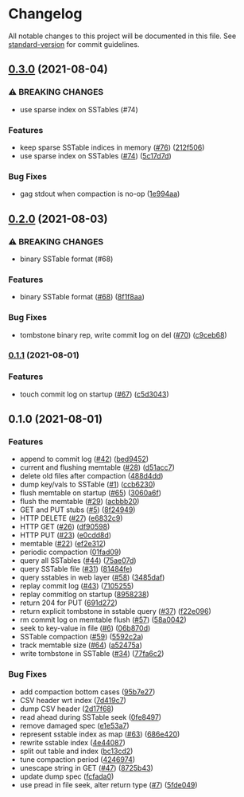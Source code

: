 # Changelog

All notable changes to this project will be documented in this file. See [standard-version](https://github.com/conventional-changelog/standard-version) for commit guidelines.

## [0.3.0](https://github.com/Terkwood/AugustDB/compare/v0.2.0...v0.3.0) (2021-08-04)


### ⚠ BREAKING CHANGES

* use sparse index on SSTables (#74)

### Features

* keep sparse SSTable indices in memory ([#76](https://github.com/Terkwood/AugustDB/issues/76)) ([212f506](https://github.com/Terkwood/AugustDB/commit/212f5062e7088a81b4a75437594dfd8cc84a3f51))
* use sparse index on SSTables ([#74](https://github.com/Terkwood/AugustDB/issues/74)) ([5c17d7d](https://github.com/Terkwood/AugustDB/commit/5c17d7df873b83fbb603f2693fb71208841c4c52))


### Bug Fixes

* gag stdout when compaction is no-op ([1e994aa](https://github.com/Terkwood/AugustDB/commit/1e994aafd985af9f61665a4cbc52defd65b036ca))

## [0.2.0](https://github.com/Terkwood/AugustDB/compare/v0.1.1...v0.2.0) (2021-08-03)


### ⚠ BREAKING CHANGES

* binary SSTable format (#68)

### Features

* binary SSTable format ([#68](https://github.com/Terkwood/AugustDB/issues/68)) ([8f1f8aa](https://github.com/Terkwood/AugustDB/commit/8f1f8aa732b7e10496a656ac5c7b842dac1bb10d))


### Bug Fixes

* tombstone binary rep, write commit log on del ([#70](https://github.com/Terkwood/AugustDB/issues/70)) ([c9ceb68](https://github.com/Terkwood/AugustDB/commit/c9ceb68330c4e2832b864b6887e00c12ff95e387))

### [0.1.1](https://github.com/Terkwood/AugustDB/compare/v0.1.0...v0.1.1) (2021-08-01)


### Features

* touch commit log on startup ([#67](https://github.com/Terkwood/AugustDB/issues/67)) ([c5d3043](https://github.com/Terkwood/AugustDB/commit/c5d304325d47d3c3b919454f01fa4df43a2a8fe2))

## 0.1.0 (2021-08-01)


### Features

* append to commit log ([#42](https://github.com/Terkwood/AugustDB/issues/42)) ([bed9452](https://github.com/Terkwood/AugustDB/commit/bed9452a3623d81437c221d527cec2a7d4a4405a))
* current and flushing memtable ([#28](https://github.com/Terkwood/AugustDB/issues/28)) ([d51acc7](https://github.com/Terkwood/AugustDB/commit/d51acc733d90b1fa84b80e91c1c6c412d138eedb))
* delete old files after compaction ([488d4dd](https://github.com/Terkwood/AugustDB/commit/488d4dd2fbe387bb7ba2956064c2ce6c260a7059))
* dump key/vals to SSTable ([#1](https://github.com/Terkwood/AugustDB/issues/1)) ([ccb6230](https://github.com/Terkwood/AugustDB/commit/ccb62308d3a5a5a7eb2ae8e60acfdbb750cf4f0c))
* flush memtable on startup ([#65](https://github.com/Terkwood/AugustDB/issues/65)) ([3060a6f](https://github.com/Terkwood/AugustDB/commit/3060a6f8794d0a252f7dea8f342a0ac3f267832d))
* flush the memtable ([#29](https://github.com/Terkwood/AugustDB/issues/29)) ([acbbb20](https://github.com/Terkwood/AugustDB/commit/acbbb2094145b273bc44ddac7147dc87ca5d3f02))
* GET and PUT stubs ([#5](https://github.com/Terkwood/AugustDB/issues/5)) ([8f24949](https://github.com/Terkwood/AugustDB/commit/8f249495902e8316f40b0899eea55c0148c4ae7e))
* HTTP DELETE ([#27](https://github.com/Terkwood/AugustDB/issues/27)) ([e6832c9](https://github.com/Terkwood/AugustDB/commit/e6832c985fb040aff3835e749a1d61eeddf08f85))
* HTTP GET ([#26](https://github.com/Terkwood/AugustDB/issues/26)) ([df90598](https://github.com/Terkwood/AugustDB/commit/df905986f88a5a2d3c0156a1dfd29c6e32544509))
* HTTP PUT ([#23](https://github.com/Terkwood/AugustDB/issues/23)) ([e0cdd8d](https://github.com/Terkwood/AugustDB/commit/e0cdd8d261359ab238c4d24e21ee8f1ec3b7eb17))
* memtable ([#22](https://github.com/Terkwood/AugustDB/issues/22)) ([ef2e312](https://github.com/Terkwood/AugustDB/commit/ef2e3124e9b08dbc799c74e62da739150b65ca0c))
* periodic compaction ([01fad09](https://github.com/Terkwood/AugustDB/commit/01fad099c99e9c86ceee35f4d2d34cf13864e13a))
* query all SSTables ([#44](https://github.com/Terkwood/AugustDB/issues/44)) ([75ae07d](https://github.com/Terkwood/AugustDB/commit/75ae07d4c19f52962409340ba163819cdbd69833))
* query SSTable file ([#31](https://github.com/Terkwood/AugustDB/issues/31)) ([81484fe](https://github.com/Terkwood/AugustDB/commit/81484fe50f91126a6379f3bf6c330b8ca0ad60a7))
* query sstables in web layer ([#58](https://github.com/Terkwood/AugustDB/issues/58)) ([3485daf](https://github.com/Terkwood/AugustDB/commit/3485dafe391b2411d6c936fd34904648dbb783d9))
* replay commit log ([#43](https://github.com/Terkwood/AugustDB/issues/43)) ([7105255](https://github.com/Terkwood/AugustDB/commit/7105255bde60d221da5abef890832823d81193ed))
* replay commitlog on startup ([8958238](https://github.com/Terkwood/AugustDB/commit/89582383e5b8c7f54a4b2394af15054394015fc0))
* return 204 for PUT ([691d272](https://github.com/Terkwood/AugustDB/commit/691d272076bb568b21ecc4cf9fd18406db0c82d5))
* return explicit tombstone in sstable query ([#37](https://github.com/Terkwood/AugustDB/issues/37)) ([f22e096](https://github.com/Terkwood/AugustDB/commit/f22e096cd00a9089f62017e57b10b5cdbf7d0b94))
* rm commit log on memtable flush ([#57](https://github.com/Terkwood/AugustDB/issues/57)) ([58a0042](https://github.com/Terkwood/AugustDB/commit/58a0042a67237ef054b1faa4e18af4fc51201433))
* seek to key-value in file ([#6](https://github.com/Terkwood/AugustDB/issues/6)) ([06b870d](https://github.com/Terkwood/AugustDB/commit/06b870d80990b5222629fa0b31a02925403caf9c))
* SSTable compaction ([#59](https://github.com/Terkwood/AugustDB/issues/59)) ([5592c2a](https://github.com/Terkwood/AugustDB/commit/5592c2ab4fe1ee6b38d564b84ec8ab054f43daae))
* track memtable size ([#64](https://github.com/Terkwood/AugustDB/issues/64)) ([a52475a](https://github.com/Terkwood/AugustDB/commit/a52475a03b0c50170602658fd21641f37196f888))
* write tombstone in SSTable ([#34](https://github.com/Terkwood/AugustDB/issues/34)) ([77fa6c2](https://github.com/Terkwood/AugustDB/commit/77fa6c20aae674f3ac97e3d8b294c68f05f402a4))


### Bug Fixes

* add compaction bottom cases ([95b7e27](https://github.com/Terkwood/AugustDB/commit/95b7e2797398569005c210f47223bc64f4a14c8c))
* CSV header wrt index ([7d419c7](https://github.com/Terkwood/AugustDB/commit/7d419c738695b00be7acbaf86f25c8d9b8fb2d97))
* dump CSV header ([2d17f68](https://github.com/Terkwood/AugustDB/commit/2d17f6826990ab6cdc0c8a74f9b8042ab2339a9a))
* read ahead during SSTable seek ([0fe8497](https://github.com/Terkwood/AugustDB/commit/0fe84976c95da0597402019fca2bda990d905195))
* remove damaged spec ([e1e53a7](https://github.com/Terkwood/AugustDB/commit/e1e53a7d957ab97527e4aa4199f3e7169d652caa))
* represent sstable index as map ([#63](https://github.com/Terkwood/AugustDB/issues/63)) ([686e420](https://github.com/Terkwood/AugustDB/commit/686e420f0fdab9e7e36f26d9faf9a9efbf58ba71))
* rewrite sstable index ([4e44087](https://github.com/Terkwood/AugustDB/commit/4e44087a66dafe470068981236866e15fd94e3e7))
* split out table and index ([bc13cd2](https://github.com/Terkwood/AugustDB/commit/bc13cd2f655d310c3226150bfca719249310fa6f))
* tune compaction period ([4246974](https://github.com/Terkwood/AugustDB/commit/4246974151f3f033903f7751a8ea23a4c4f2434f))
* unescape string in GET ([#47](https://github.com/Terkwood/AugustDB/issues/47)) ([8725b43](https://github.com/Terkwood/AugustDB/commit/8725b43d5d90310b95dd5a7b792f9f5f0b7d770f))
* update dump spec ([fcfada0](https://github.com/Terkwood/AugustDB/commit/fcfada06d6bac8be87dc6544f0c19a40a25a254d))
* use pread in file seek, alter return type ([#7](https://github.com/Terkwood/AugustDB/issues/7)) ([5fde049](https://github.com/Terkwood/AugustDB/commit/5fde049955906e651062178e148a990930df4ab4))
